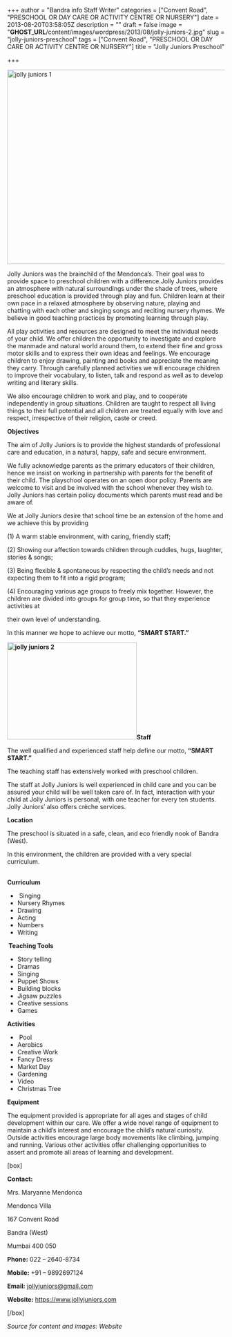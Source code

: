 +++
author = "Bandra info Staff Writer"
categories = ["Convent Road", "PRESCHOOL OR DAY CARE OR ACTIVITY CENTRE OR NURSERY"]
date = 2013-08-20T03:58:05Z
description = ""
draft = false
image = "__GHOST_URL__/content/images/wordpress/2013/08/jolly-juniors-2.jpg"
slug = "jolly-juniors-preschool"
tags = ["Convent Road", "PRESCHOOL OR DAY CARE OR ACTIVITY CENTRE OR NURSERY"]
title = "Jolly Juniors Preschool"

+++


<p><a href="https://i1.wp.com/bandra.info/wp-content/uploads/2013/08/jolly-juniors-1.jpg?ssl=1"><img loading="lazy" class="size-full wp-image-3844 aligncenter" alt="jolly juniors 1" src="https://i1.wp.com/bandra.info/wp-content/uploads/2013/08/jolly-juniors-1.jpg?resize=600%2C450&#038;ssl=1" width="600" height="450" srcset="https://i1.wp.com/bandra.info/wp-content/uploads/2013/08/jolly-juniors-1.jpg?w=600&amp;ssl=1 600w, https://i1.wp.com/bandra.info/wp-content/uploads/2013/08/jolly-juniors-1.jpg?resize=300%2C225&amp;ssl=1 300w" sizes="(max-width: 600px) 100vw, 600px" data-recalc-dims="1" /></a></p>
<p>Jolly Juniors was the brainchild of the Mendonca’s. Their goal was to provide space to preschool children with a difference.Jolly Juniors provides an atmosphere with natural surroundings under the shade of trees, where preschool education is provided through play and fun. Children learn at their own pace in a relaxed atmosphere by observing nature, playing and chatting with each other and singing songs and reciting nursery rhymes. We believe in good teaching practices by promoting learning through play.</p>
<p>All play activities and resources are designed to meet the individual needs of your child. We offer children the opportunity to investigate and explore the manmade and natural world around them, to extend their fine and gross motor skills and to express their own ideas and feelings. We encourage children to enjoy drawing, painting and books and appreciate the meaning they carry. Through carefully planned activities we will encourage children to improve their vocabulary, to listen, talk and respond as well as to develop writing and literary skills.</p>
<p>We also encourage children to work and play, and to cooperate independently in group situations. Children are taught to respect all living things to their full potential and all children are treated equally with love and respect, irrespective of their religion, caste or creed.</p>
<p><b>Objectives</b></p>
<p>The aim of Jolly Juniors is to provide the highest standards of professional care and education, in a natural, happy, safe and secure environment.</p>
<p>We fully acknowledge parents as the primary educators of their children, hence we insist on working in partnership with parents for the benefit of their child. The playschool operates on an open door policy. Parents are welcome to visit and be involved with the school whenever they wish to. Jolly Juniors has certain policy documents which parents must read and be aware of.</p>
<p>We at Jolly Juniors desire that school time be an extension of the home and we achieve this by providing</p>
<p>(1) A warm stable environment, with caring, friendly staff;</p>
<p>(2) Showing our affection towards children through cuddles, hugs, laughter, stories &amp; songs;</p>
<p>(3) Being flexible &amp; spontaneous by respecting the child’s needs and not expecting them to fit into a rigid program;</p>
<p>(4) Encouraging various age groups to freely mix together. However, the children are divided into groups for group time, so that they experience activities at</p>
<p>their own level of understanding.</p>
<p>In this manner we hope to achieve our motto, <b>“SMART START.”</b></p>
<p><b><a href="https://i2.wp.com/bandra.info/wp-content/uploads/2013/08/jolly-juniors-2.jpg?ssl=1"><img loading="lazy" class="size-medium wp-image-3843 alignleft" alt="jolly juniors 2" src="https://i2.wp.com/bandra.info/wp-content/uploads/2013/08/jolly-juniors-2.jpg?resize=300%2C225&#038;ssl=1" width="300" height="225" srcset="https://i2.wp.com/bandra.info/wp-content/uploads/2013/08/jolly-juniors-2.jpg?resize=300%2C225&amp;ssl=1 300w, https://i2.wp.com/bandra.info/wp-content/uploads/2013/08/jolly-juniors-2.jpg?w=600&amp;ssl=1 600w" sizes="(max-width: 300px) 100vw, 300px" data-recalc-dims="1" /></a>Staff</b></p>
<p>The well qualified and experienced staff help define our motto, <b>“SMART START.”</b></p>
<p>The teaching staff has extensively worked with preschool children.</p>
<p>The staff at Jolly Juniors is well experienced in child care and you can be assured your child will be well taken care of. In fact, interaction with your child at Jolly Juniors is personal, with one teacher for every ten students. Jolly Juniors’ also offers crèche services.</p>
<p><b>Location</b></p>
<p>The preschool is situated in a safe, clean, and eco friendly nook of Bandra (West).</p>
<p>In this environment, the children are provided with a very special curriculum.</p>
<p><b><br />
Curriculum</b></p>
<ul>
<li> Singing</li>
<li>Nursery Rhymes</li>
<li>Drawing</li>
<li>Acting</li>
<li>Numbers</li>
<li>Writing      <b><br />
</b></li>
</ul>
<p><strong> Teaching Tools</strong></p>
<ul>
<li>Story telling</li>
<li>Dramas</li>
<li>Singing</li>
<li>Puppet Shows</li>
<li>Building blocks</li>
<li>Jigsaw puzzles</li>
<li>Creative sessions</li>
<li>Games</li>
</ul>
<p><b>Activities</b></p>
<ul>
<li> Pool</li>
<li>Aerobics</li>
<li>Creative Work</li>
<li>Fancy Dress</li>
<li>Market Day</li>
<li>Gardening</li>
<li>Video</li>
<li>Christmas Tree</li>
</ul>
<p><b>Equipment</b></p>
<p>The equipment provided is appropriate for all ages and stages of child development within our care. We offer a wide novel range of equipment to maintain a child’s interest and encourage the child’s natural curiosity. Outside activities encourage large body movements like climbing, jumping and running. Various other activities offer challenging opportunities to assert and promote all areas of learning and development.</p>
<p>[box]</p>
<p><b>Contact:</b></p>
<p>Mrs. Maryanne Mendonca</p>
<p>Mendonca Villa</p>
<p>167 Convent Road</p>
<p>Bandra (West)</p>
<p>Mumbai 400 050</p>
<p><b>Phone:</b> 022 &#8211; 2640-8734</p>
<p><b>Mobile:</b> +91 &#8211; 9892697124</p>
<p><b>Email:</b> <a href="mailto:jollyjuniors@gmail.com">jollyjuniors@gmail.com</a></p>
<p><b>Website:</b> <a href="https://www.jollyjuniors.com">https://www.jollyjuniors.com</a></p>
<p>[/box]</p>
<p><em>Source for content and images: Website</em></p>



